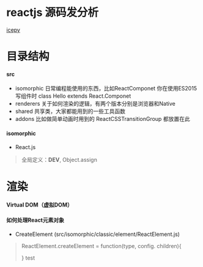 # reactjs 源码发分析

[icepy](https://icepy.gitbooks.io/react/content/)

目录结构
========

#### src


+ isomorphic 日常编程能使用的东西，比如ReactComponet 你在使用ES2015写组件时 class Hello extends React.Componet
+ renderers 关于如何渲染的逻辑，有两个版本分别是浏览器和Native
+ shared 共享类，大家都能用到的一些工具函数
+ addons 比如做简单动画时用到的 ReactCSSTransitionGroup 都放置在此

#### isomorphic

+ React.js
> 全局定义：__DEV__, Object.assign

渲染
========

#### Virtual DOM（虚拟DOM）

#### 如何处理React元素对象

+ CreateElement (src/isomorphic/classic/element/ReactElement.js)
> ReactElement.createElement = function(type, config. children){
> 
> }
> test